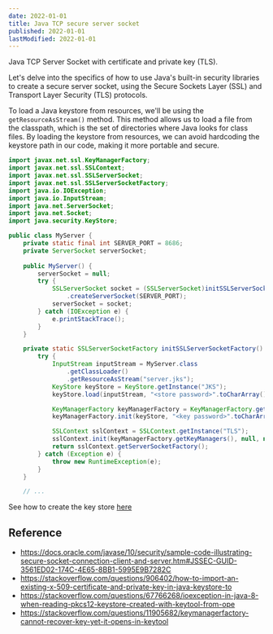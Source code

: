 ```yaml
---
date: 2022-01-01
title: Java TCP secure server socket
published: 2022-01-01
lastModified: 2022-01-01
---
```


Java TCP Server Socket with certificate and private key (TLS).

Let's delve into the specifics of how to use Java's built-in security libraries to create a secure server socket, using the Secure Sockets Layer (SSL) and Transport Layer Security (TLS) protocols. 

To load a Java keystore from resources, we'll be using the `getResourceAsStream()` method. This method allows us to load a file from the classpath, which is the set of directories where Java looks for class files. By loading the keystore from resources, we can avoid hardcoding the keystore path in our code, making it more portable and secure.

```java
import javax.net.ssl.KeyManagerFactory;
import javax.net.ssl.SSLContext;
import javax.net.ssl.SSLServerSocket;
import javax.net.ssl.SSLServerSocketFactory;
import java.io.IOException;
import java.io.InputStream;
import java.net.ServerSocket;
import java.net.Socket;
import java.security.KeyStore;

public class MyServer {
    private static final int SERVER_PORT = 8686;
    private ServerSocket serverSocket;
    
    public MyServer() {
        serverSocket = null;
        try {
            SSLServerSocket socket = (SSLServerSocket)initSSLServerSocketFactory()
                .createServerSocket(SERVER_PORT);
            serverSocket = socket;
        } catch (IOException e) {
            e.printStackTrace();
        }
    }

    private static SSLServerSocketFactory initSSLServerSocketFactory() {
        try {
            InputStream inputStream = MyServer.class
                .getClassLoader()
                .getResourceAsStream("server.jks");
            KeyStore keyStore = KeyStore.getInstance("JKS");
            keyStore.load(inputStream, "<store password>".toCharArray());

            KeyManagerFactory keyManagerFactory = KeyManagerFactory.getInstance("SunX509");
            keyManagerFactory.init(keyStore, "<key password>".toCharArray());

            SSLContext sslContext = SSLContext.getInstance("TLS");
            sslContext.init(keyManagerFactory.getKeyManagers(), null, null);
            return sslContext.getServerSocketFactory();
        } catch (Exception e) {
            throw new RuntimeException(e);
        }
    }

    // ...
```

See how to create the key store [here](/linux/ssl-certificates)


## Reference

- https://docs.oracle.com/javase/10/security/sample-code-illustrating-secure-socket-connection-client-and-server.htm#JSSEC-GUID-3561ED02-174C-4E65-8BB1-5995E9B7282C
- https://stackoverflow.com/questions/906402/how-to-import-an-existing-x-509-certificate-and-private-key-in-java-keystore-to
- https://stackoverflow.com/questions/67766268/ioexception-in-java-8-when-reading-pkcs12-keystore-created-with-keytool-from-ope
- https://stackoverflow.com/questions/11905682/keymanagerfactory-cannot-recover-key-yet-it-opens-in-keytool